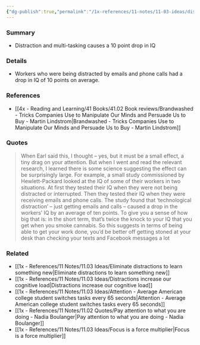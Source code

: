 ```yaml
---
{"dg-publish":true,"permalink":"/1x-references/11-notes/11-03-ideas/distraction-and-multi-tasking-causes-a-10-point-drop-in-iq/","title":"Distraction and multi-tasking causes a 10 point drop in IQ","created":"2025-01-21T22:04:32.229+03:00","updated":"2025-01-22T23:34:32.302+03:00"}
---
```



### Summary
- Distraction and multi-tasking causes a 10 point drop in IQ

### Details
- Workers who were being distracted by emails and phone calls had a drop in IQ of 10 points on average.

### References
- [[4x - Reading and Learning/41 Books/41.02 Book reviews/Brandwashed - Tricks Companies Use to Manipulate Our Minds and Persuade Us to Buy - Martin Lindstrom\|Brandwashed - Tricks Companies Use to Manipulate Our Minds and Persuade Us to Buy - Martin Lindstrom]]

### Quotes
> When Earl said this, I thought – yes, but it must be a small effect, a tiny drag on your attention. But when I went and read the relevant research, I learned there is some science suggesting the effect can be surprisingly large. For example, a small study commissioned by Hewlett-Packard looked at the IQ of some of their workers in two situations. At first they tested their IQ when they were not being distracted or interrupted. Then they tested their IQ when they were receiving emails and phone calls. The study found that ‘technological distraction’ – just getting emails and calls – caused a drop in the workers’ IQ by an average of ten points. To give you a sense of how big that is: in the short term, that’s twice the knock to your IQ that you get when you smoke cannabis. So this suggests in terms of being able to get your work done, you’d be better off getting stoned at your desk than checking your texts and Facebook messages a lot


### Related
- [[1x - References/11 Notes/11.03 Ideas/Eliminate distractions to learn something new\|Eliminate distractions to learn something new]]
- [[1x - References/11 Notes/11.03 Ideas/Distractions increase our cognitive load\|Distractions increase our cognitive load]]
- [[1x - References/11 Notes/11.03 Ideas/Attention - Average American college student switches tasks every 65 seconds\|Attention - Average American college student switches tasks every 65 seconds]]
- [[1x - References/11 Notes/11.02 Quotes/Pay attention to what you are doing - Nadia Boulanger\|Pay attention to what you are doing - Nadia Boulanger]]
- [[1x - References/11 Notes/11.03 Ideas/Focus is a force multiplier\|Focus is a force multiplier]]

